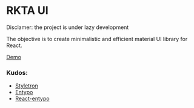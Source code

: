 # RKTA UI
Disclamer: the project is under lazy development


The objective is to create minimalistic and efficient material UI library for React.


[Demo](https://r-k-t-a.github.io/rkta-ui/#Bage)


### Kudos:
- [Styletron](https://github.com/styletron/styletron)
- [Entypo](http://www.entypo.com/)
- [React-entypo](https://github.com/cox-auto-kc/react-entypo)

